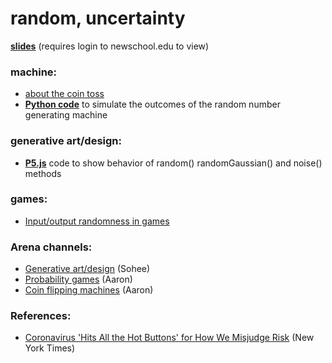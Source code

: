 # random, uncertainty

**[slides](https://docs.google.com/presentation/d/1Ab4VBaTKPxoYT8USI5azwZxw4HfF24F86DvVbHJfL9Y/edit?usp=sharing)** (requires login to newschool.edu to view)

### machine: 

* [about the coin toss](https://en.wikipedia.org/wiki/Coin_flipping)  
* **[Python code](https://github.com/aaronxhill/random/blob/master/random%20number%20experiments.ipynb)** to simulate the outcomes of the random number generating machine  

### generative art/design: 

* **[P5.js](https://editor.p5js.org/aaronxhill/sketches/4JsQ5MQt)** code to show behavior of random() randomGaussian() and noise() methods  

### games:

* [Input/output randomness in games](https://youtu.be/dwI5b-wRLic)  

### Arena channels:

* [Generative art/design](https://www.are.na/sohee-cho/generative-design-ujqvqbpoye8) (Sohee)  
* [Probability games](https://www.are.na/aaron-hill/probability-games) (Aaron)  
* [Coin flipping machines](https://www.are.na/aaron-hill/coin-flipping-machines) (Aaron)  

### References: 

* [Coronavirus 'Hits All the Hot Buttons' for How We Misjudge Risk](https://www.nytimes.com/2020/02/13/world/asia/coronavirus-risk-interpreter.html?searchResultPosition=3) (New York Times)  